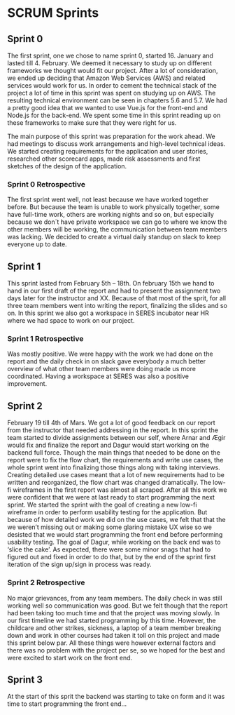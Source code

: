 # SCRUM Sprints

## Sprint 0

The first sprint, one we chose to name sprint 0, started 16. January and lasted till 4. February. We deemed it necessary to study up on different frameworks we thought would fit our project. After a lot of consideration, we ended up deciding that Amazon Web Services (AWS) and related services would work for us. In order to cement the technical stack of the project a lot of time in this sprint was spent on studying up on AWS. The resulting technical environment can be seen in chapters 5.6 and 5.7. We had a pretty good idea that we wanted to use Vue.js for the front-end and Node.js for the back-end. We spent some time in this sprint reading up on these frameworks to make sure that they were right for us.

The main purpose of this sprint was preparation for the work ahead. We had meetings to discuss work arrangements and high-level technical ideas. We started creating requirements for the application and user stories, researched other scorecard apps, made risk assessments and first sketches of the design of the application.

### Sprint 0 Retrospective

The first sprint went well, not least because we have worked together before. But because the team is unable to work physically together, some have full-time work, others are working nights and so on, but especially because we don´t have private workspace we can go to where we know the other members will be working, the communication between team members was lacking. We decided to create a virtual daily standup on slack to keep everyone up to date.

## Sprint 1

This sprint lasted from February 5th – 18th. On february 15th we hand to hand in our first draft of the report and had to present the assignment two days later for the instructor and XX. Because of that most of the sprit, for all three team members went into writing the report, finalizing the slides and so on. In this sprint we also got a workspace in SERES incubator near HR where we had space to work on our project.

### Sprint 1 Retrospective

Was mostly positive. We were happy with the work we had done on the report and the daily check in on slack gave everybody a much better overview of what other team members were doing made us more coordinated. Having a workspace at SERES was also a positive improvement.

## Sprint 2

February 19 till 4th of Mars. We got a lot of good feedback on our report from the instructor that needed addressing in the report. In this sprint the team started to divide assignments between our self, where Arnar and Ægir would fix and finalize the report and Dagur would start working on the backend full force. Though the main things that needed to be done on the report were to fix the flow chart, the requirements and write use cases, the whole sprint went into finalizing those things along with taking interviews. Creating detailed use cases meant that a lot of new requirements had to be written and reorganized, the flow chart was changed dramatically. The low-fi wireframes in the first report was almost all scraped. After all this work we were confident that we were at last ready to start programming the next sprint. We started the sprint with the goal of creating a new low-fi wireframe in order to perform usability testing for the application. But because of how detailed work we did on the use cases, we felt that that the we weren’t missing out or making some glaring mistake UX wise so we desisted that we would start programming the front end before performing usability testing. The goal of Dagur, while working on the back end was to ‘slice the cake’. As expected, there were some minor snags that had to figured out and fixed in order to do that, but by the end of the sprint first iteration of the sign up/sign in process was ready.

### Sprint 2 Retrospective

No major grievances, from any team members. The daily check in was still working well so communication was good. But we felt though that the report had been taking too much time and that the project was moving slowly. In our first timeline we had started programming by this time. However, the childcare and other strikes, sickness, a laptop of a team member breaking down and work in other courses had taken it toll on this project and made this sprint below par. All these things were however external factors and there was no problem with the project per se, so we hoped for the best and were excited to start work on the front end.

## Sprint 3

At the start of this sprit the backend was starting to take on form and it was time to start programming the front end…
